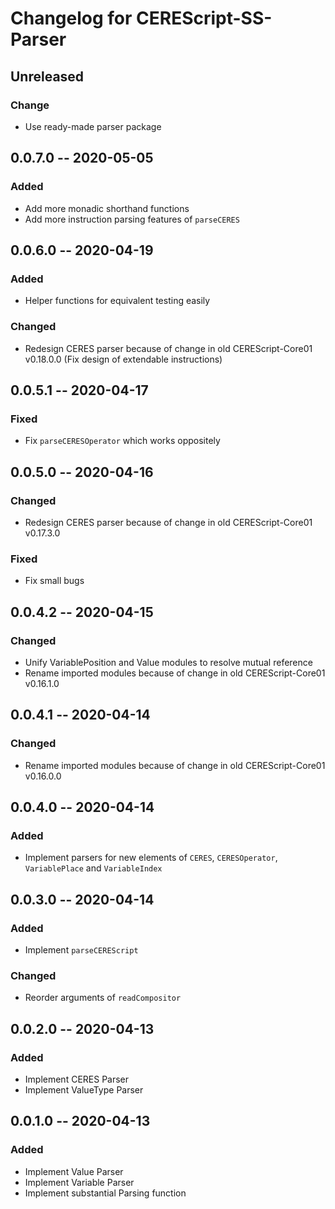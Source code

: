 Changelog for CEREScript-SS-Parser
====

## Unreleased

### Change
* Use ready-made parser package


## 0.0.7.0 -- 2020-05-05

### Added
* Add more monadic shorthand functions
* Add more instruction parsing features of `parseCERES`


## 0.0.6.0 -- 2020-04-19

### Added
* Helper functions for equivalent testing easily

### Changed
* Redesign CERES parser because of change in old CEREScript-Core01 v0.18.0.0 (Fix design of extendable instructions)


## 0.0.5.1 -- 2020-04-17

### Fixed
* Fix `parseCERESOperator` which works oppositely


## 0.0.5.0 -- 2020-04-16

### Changed
* Redesign CERES parser because of change in old CEREScript-Core01 v0.17.3.0

### Fixed
* Fix small bugs


## 0.0.4.2 -- 2020-04-15

### Changed
* Unify VariablePosition and Value modules to resolve mutual reference
* Rename imported modules because of change in old CEREScript-Core01 v0.16.1.0


## 0.0.4.1 -- 2020-04-14

### Changed
* Rename imported modules because of change in old CEREScript-Core01 v0.16.0.0


## 0.0.4.0 -- 2020-04-14

### Added
* Implement parsers for new elements of `CERES`, `CERESOperator`, `VariablePlace` and `VariableIndex`


## 0.0.3.0 -- 2020-04-14

### Added
* Implement `parseCEREScript`

### Changed
* Reorder arguments of `readCompositor`


## 0.0.2.0 -- 2020-04-13

### Added
* Implement CERES Parser
* Implement ValueType Parser


## 0.0.1.0 -- 2020-04-13

### Added
* Implement Value Parser
* Implement Variable Parser
* Implement substantial Parsing function
